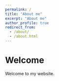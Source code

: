 ```yaml
---
permalink: /
title: "About me"
excerpt: "About me"
author_profile: true
redirect_from: 
  - /about/
  - /about.html
---
```


Welcome
=====

Welcome to my website.  
